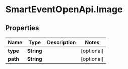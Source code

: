 # SmartEventOpenApi.Image

## Properties
Name | Type | Description | Notes
------------ | ------------- | ------------- | -------------
**type** | **String** |  | [optional] 
**path** | **String** |  | [optional] 
